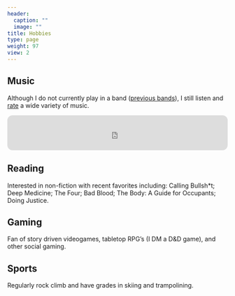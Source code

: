 ```yaml
---
header:
  caption: ""
  image: ""
title: Hobbies
type: page
weight: 97
view: 2
---
```


## Music

Although I do not currently play in a band (<a href = "./project/music/">previous bands</a>), I still listen and <a href = "https://www.sputnikmusic.com/user/eldave93">rate</a> a wide variety of music.

<iframe style="border-radius:12px" src="https://open.spotify.com/embed/playlist/4eCdKCwNXxJIG7B82xQh3F?utm_source=generator" width="100%" height="80" frameBorder="0" allowfullscreen="" allow="autoplay; clipboard-write; encrypted-media; fullscreen; picture-in-picture" loading="lazy"></iframe>

## Reading

Interested in non-fiction with recent favorites including: Calling Bullsh*t; Deep Medicine; The Four; Bad Blood; The Body: A Guide for Occupants; Doing Justice.

## Gaming

Fan of story driven videogames, tabletop RPG’s (I DM a D&D game), and other social gaming.

## Sports

Regularly rock climb and have grades in skiing and trampolining.